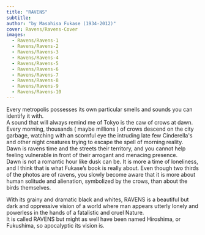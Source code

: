 ```yaml
---
title: "RAVENS"
subtitle:
author: "by Masahisa Fukase (1934-2012)"
cover: Ravens/Ravens-Cover
images:
  - Ravens/Ravens-1
  - Ravens/Ravens-2
  - Ravens/Ravens-3
  - Ravens/Ravens-4
  - Ravens/Ravens-5
  - Ravens/Ravens-6
  - Ravens/Ravens-7
  - Ravens/Ravens-8
  - Ravens/Ravens-9
  - Ravens/Ravens-10
---
```

Every metropolis possesses its own particular smells and sounds you can identify it with.  
A sound that will always remind me of Tokyo is the caw of crows at dawn.  Every morning, thousands ( maybe millions ) of crows descend on the city garbage, watching with an scornful eye the intruding late few Cinderella's and other night creatures trying to escape the spell of morning reality.  
Dawn is ravens time and the streets their territory, and you cannot help feeling vulnerable in front of their arrogant and menacing presence.  
Dawn is not a romantic hour like dusk can be. It is more a time of loneliness, and I think that is what Fukase’s book is really about. Even though two thirds of the photos are of ravens, you slowly become aware that it is more about human solitude and alienation, symbolized by the crows, than about the birds themselves.

With its grainy and dramatic black and whites, RAVENS is a beautiful but dark and oppressive vision of a world where man appears utterly lonely and powerless in the hands of a fatalistic and cruel Nature.  
It is called RAVENS but might as well have been named Hiroshima, or Fukushima, so apocalyptic its vision is.


